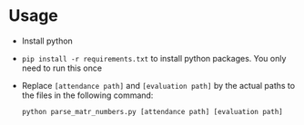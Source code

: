 # Usage
- Install python
- `pip install -r requirements.txt` to install python packages. You only need to run this once
- Replace  `[attendance path]` and `[evaluation path]` by the actual paths to the files in the following command:

      python parse_matr_numbers.py [attendance path] [evaluation path]
